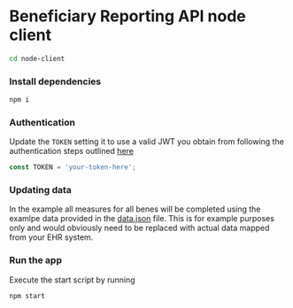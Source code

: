 # Beneficiary Reporting API node client

```bash
cd node-client
```

### Install dependencies
```bash
npm i
```

### Authentication
Update the `TOKEN` setting it to use a valid JWT you obtain from following the authentication steps outlined [here]()
```javascript
const TOKEN = 'your-token-here';
```

### Updating data
In the example all measures for all benes will be completed using the examlpe data provided in the [data.json](https://github.cms.gov/qpp/beneficiary-reporting-api-client-examples/blob/master/data.json) file. This is for example purposes only and would obviously need to be replaced with actual data mapped from your EHR system.

### Run the app
Execute the start script by running
```bash
npm start
```